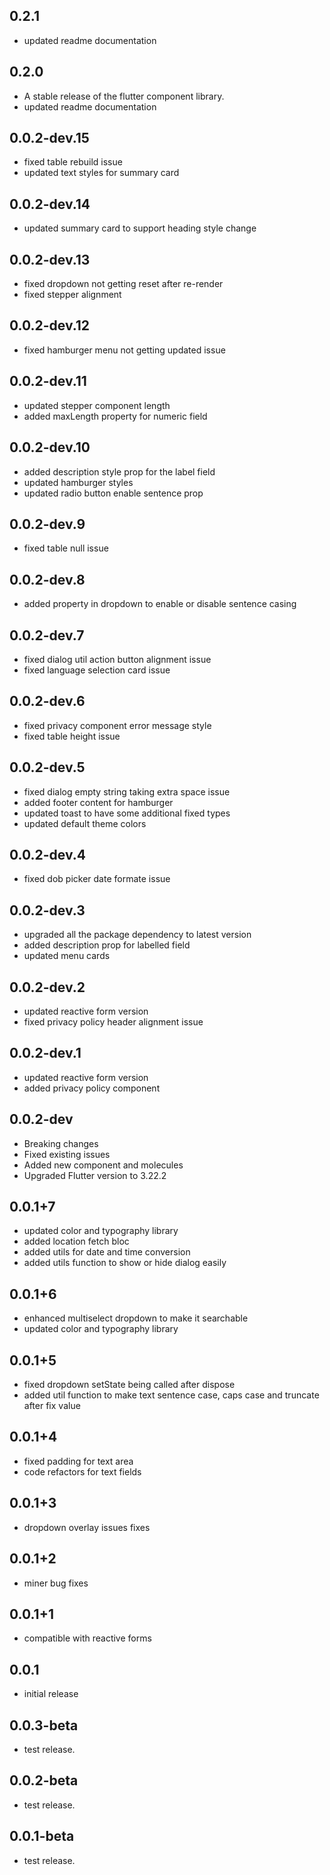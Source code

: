 ## 0.2.1
* updated readme documentation

## 0.2.0
* A stable release of the flutter component library.
* updated readme documentation

## 0.0.2-dev.15
* fixed table rebuild issue 
* updated text styles for summary card

## 0.0.2-dev.14
* updated summary card to support heading style change

## 0.0.2-dev.13
* fixed dropdown not getting reset after re-render
* fixed stepper alignment

## 0.0.2-dev.12
* fixed hamburger menu not getting updated issue

## 0.0.2-dev.11
* updated stepper component length
* added maxLength property for numeric field

## 0.0.2-dev.10
* added description style prop for the label field
* updated hamburger styles
* updated radio button enable sentence prop

## 0.0.2-dev.9
* fixed table null issue

## 0.0.2-dev.8
* added property in dropdown to enable or disable sentence casing

## 0.0.2-dev.7
* fixed dialog util action button alignment issue
* fixed language selection card issue

## 0.0.2-dev.6
* fixed privacy component error message style
* fixed table height issue

## 0.0.2-dev.5
* fixed dialog empty string taking extra space issue
* added footer content for hamburger
* updated toast to have some additional fixed types
* updated default theme colors

## 0.0.2-dev.4
* fixed dob picker date formate issue

## 0.0.2-dev.3
* upgraded all the package dependency to latest version
* added description prop for labelled field
* updated menu cards

## 0.0.2-dev.2
* updated reactive form version
* fixed privacy policy header alignment issue

## 0.0.2-dev.1
* updated reactive form version
* added privacy policy component

## 0.0.2-dev
* Breaking changes
* Fixed existing issues
* Added new component and molecules
* Upgraded Flutter version to 3.22.2

## 0.0.1+7
* updated color and typography library
* added location fetch bloc
* added utils for date and time conversion
* added utils function to show or hide dialog easily

## 0.0.1+6
* enhanced multiselect dropdown to make it searchable
* updated color and typography library

## 0.0.1+5
* fixed dropdown setState being called after dispose
* added util function to make text sentence case, caps case and truncate after fix value

## 0.0.1+4
* fixed padding for text area
* code refactors for text fields

## 0.0.1+3
* dropdown overlay issues fixes

## 0.0.1+2
* miner bug fixes

## 0.0.1+1
* compatible with reactive forms

## 0.0.1
* initial release

## 0.0.3-beta
* test release.

## 0.0.2-beta
* test release.

## 0.0.1-beta
* test release.
